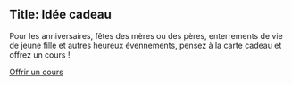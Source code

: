 Title: Idée cadeau
---
Pour les anniversaires, fêtes des mères ou des pères, enterrements de vie de jeune fille et autres heureux évennements, pensez à la carte cadeau et offrez un cours !
 
[Offrir un cours](contact@flvm.fr)
